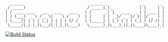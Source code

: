 ```
  ______                             ______ _               _       _
 / _____)                           / _____|_)_            | |     | |
| /  ___ ____   ___  ____   ____   | /      _| |_  ____  _ | | ____| |
| | (___)  _ \ / _ \|    \ / _  )  | |     | |  _)/ _  |/ || |/ _  ) |
| \____/| | | | |_| | | | ( (/ /   | \_____| | |_( ( | ( (_| ( (/ /| |
 \_____/|_| |_|\___/|_|_|_|\____)   \______)_|\___)_||_|\____|\____)_|
```

[![Build Status](https://travis-ci.org/svenkeidel/gnome-citadel.png?branch=master)](https://travis-ci.org/svenkeidel/gnome-citadel)
